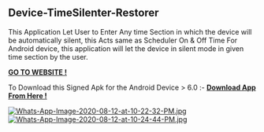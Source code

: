 ## Device-TimeSilenter-Restorer
This Application Let User to Enter Any time Section in which the device will be automatically silent, this Acts same as Scheduler On &amp; Off Time For Android device, this application will let the device in silent mode in given time section by the user.

[**GO TO WEBSITE !**](https://thesmartyking.github.io/Device-TimeSilenter-Restorer)

To Download this Signed Apk for the Android Device > 6.0 :- [**Download App From Here !**](https://github.com/thesmartyking/Device-TimeSilenter-Restorer/Device-TimeSilenter.apk?raw=true)

[![Whats-App-Image-2020-08-12-at-10-22-32-PM.jpg](https://i.postimg.cc/Ssyz0hf5/Whats-App-Image-2020-08-12-at-10-22-32-PM.jpg)](https://postimg.cc/sBN2Sb89)  [![Whats-App-Image-2020-08-12-at-10-24-44-PM.jpg](https://i.postimg.cc/fbQ9KXtM/Whats-App-Image-2020-08-12-at-10-24-44-PM.jpg)](https://postimg.cc/3k9NrkFq)
